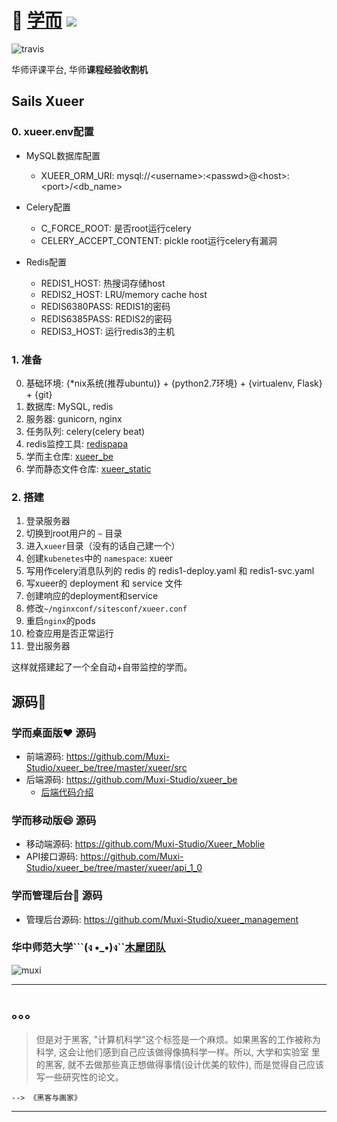# 🏫 [学而](https://xueer.muxixyz.com) ![](http://www.animatedimages.org/data/media/271/animated-ship-image-0059.gif)<br/>

![travis](https://api.travis-ci.org/Muxi-Studio/xueer_be.svg)

华师评课平台, 华师**课程经验收割机**<br/>

## Sails Xueer

### 0. xueer.env配置

* MySQL数据库配置

  * XUEER\_ORM\_URI: mysql://\<username\>:\<passwd\>@\<host\>:\<port\>/\<db_name\>

* Celery配置

  * C\_FORCE\_ROOT: 是否root运行celery
  * CELERY\_ACCEPT\_CONTENT: pickle root运行celery有漏洞

* Redis配置

  * REDIS1_HOST: 热搜词存储host
  * REDIS2_HOST: LRU/memory cache host
  * REDIS6380PASS: REDIS1的密码
  * REDIS6385PASS: REDIS2的密码
  * REDIS3_HOST: 运行redis3的主机


### 1. 准备

0. 基础环境: {*nix系统(推荐ubuntu)} + {python2.7环境} + {virtualenv, Flask} + {git}
1. 数据库: MySQL, redis
2. 服务器: gunicorn, nginx
3. 任务队列: celery(celery beat)
4. redis监控工具: [redispapa](https://github.com/no13bus/redispapa)
5. 学而主仓库: [xueer_be](https://github.com/Muxi-Studio/xueer_be)
6. 学而静态文件仓库: [xueer_static](https://github.com/Muxi-Studio/xueer_static)

### 2. 搭建
1. 登录服务器
2. 切换到root用户的 `~` 目录
3. 进入`xueer`目录（没有的话自己建一个）
4. 创建`kubenetes`中的 `namespace`: xueer
5. 写用作celery消息队列的 redis 的 redis1-deploy.yaml 和 redis1-svc.yaml
6. 写xueer的 deployment 和 service 文件
7. 创建响应的deployment和service
8. 修改`~/nginxconf/sitesconf/xueer.conf`
9. 重启`nginx`的pods
10. 检查应用是否正常运行
11. 登出服务器

这样就搭建起了一个全自动+自带监控的学而。

## 源码🐎

### 学而桌面版❤️ 源码
+ 前端源码: https://github.com/Muxi-Studio/xueer_be/tree/master/xueer/src
+ 后端源码: https://github.com/Muxi-Studio/xueer_be
    + [后端代码介绍](https://github.com/Muxi-Studio/xueer_be/blob/master/be-readme.md)

### 学而移动版😄 源码
+ 移动端源码: https://github.com/Muxi-Studio/Xueer_Moblie
+ API接口源码: https://github.com/Muxi-Studio/xueer_be/tree/master/xueer/api_1_0

### 学而管理后台📝 源码
+ 管理后台源码: https://github.com/Muxi-Studio/xueer_management

### 华中师范大学```(ง •_•)ง``[木犀团队](http://muxistudio.com)
![muxi](https://avatars2.githubusercontent.com/u/10476331?v=3&s=200) <br/>
<hr/>

## 。。。

> 但是对于黑客, "计算机科学"这个标签是一个麻烦。如果黑客的工作被称为科学, 这会让他们感到自己应该做得像搞科学一样。所以, 大学和实验室
> 里的黑客, 就不去做那些真正想做得事情(设计优美的软件), 而是觉得自己应该写一些研究性的论文。

    --> 《黑客与画家》
<hr/>

